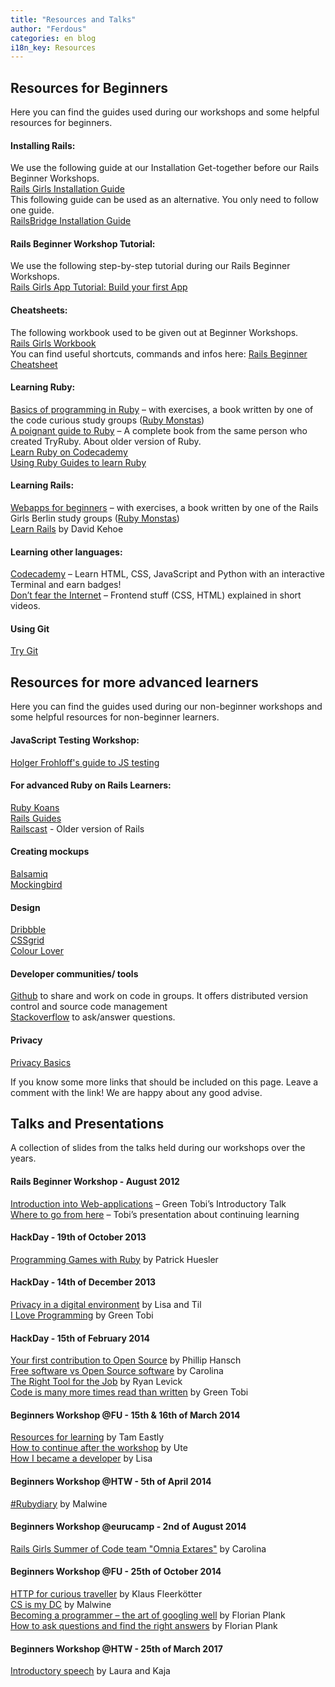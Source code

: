 ```yaml
---
title: "Resources and Talks"
author: "Ferdous"
categories: en blog
i18n_key: Resources
---
```

## Resources for Beginners
Here you can find the guides used during our workshops and some helpful resources for beginners.

#### Installing Rails:
We use the following guide at our Installation Get-together before our Rails Beginner Workshops.\
[Rails Girls Installation Guide](http://guides.railsgirls.com/install)\
This following guide can be used as an alternative. You only need to follow one guide.\
[RailsBridge Installation Guide](http://docs.railsbridge.org/installfest/choose_your_operating_system)

#### Rails Beginner Workshop Tutorial:
We use the following step-by-step tutorial during our Rails Beginner Workshops.\
[Rails Girls App Tutorial: Build your first App](http://guides.railsgirls.com/app)

#### Cheatsheets:
The following workbook used to be given out at Beginner Workshops.\
[Rails Girls Workbook](http://railsgirlsberlin.de/wp-content/uploads/2012/08/rg-workbook-A5.pdf)\
You can find useful shortcuts, commands and infos here: [Rails Beginner Cheatsheet](http://www.pragtob.info/rails-beginner-cheatsheet/)

#### Learning Ruby:
[Basics of programming in Ruby](http://ruby-for-beginners.rubymonstas.org) – with exercises, a book written by one of the code curious study groups ([Ruby Monstas](http://rubymonstas.org))\
[A poignant guide to Ruby](http://poignant.guide/book/chapter-1.html) – A complete book from the same person who created TryRuby. About older version of Ruby.\
[Learn Ruby on Codecademy](https://www.codecademy.com/learn/learn-ruby)\
[Using Ruby Guides to learn Ruby](https://www.rubyguides.com/ruby-tutorial/)

#### Learning Rails:
[Webapps for beginners](http://webapps-for-beginners.rubymonstas.org/index.html) – with exercises, a book written by one of the Rails Girls Berlin study groups ([Ruby Monstas](http://rubymonstas.org))\
[Learn Rails](http://learn-rails.com/learn-ruby-on-rails.html) by David Kehoe

#### Learning other languages:
[Codecademy](http://www.codecademy.com) – Learn HTML, CSS, JavaScript and Python with an interactive Terminal and earn badges!\
[Don’t fear the Internet](http://www.dontfeartheinternet.com) – Frontend stuff (CSS, HTML) explained in short videos.

#### Using Git
[Try Git](http://try.github.io)


## Resources for more advanced learners
Here you can find the guides used during our non-beginner workshops and some helpful resources for non-beginner learners.

#### JavaScript Testing Workshop:
[Holger Frohloff's guide to JS testing](https://gitlab.com/improve-software-quality/workshops/js-testing-workshop/tree/master)

#### For advanced Ruby on Rails Learners:
[Ruby Koans](http://rubykoans.com)\
[Rails Guides](https://guides.rubyonrails.org)\
[Railscast](http://railscasts.com) - Older version of Rails

#### Creating mockups
[Balsamiq](https://balsamiq.com)\
[Mockingbird](https://gomockingbird.com/home)

#### Design
[Dribbble](https://dribbble.com)\
[CSSgrid](https://www.ramotion.com/agency/web-design/cssgrid/)\
[Colour Lover](https://www.colourlovers.com)

#### Developer communities/ tools
[Github](http://www.github.com) to share and work on code in groups. It offers distributed version control and source code management\
[Stackoverflow](http://stackoverflow.com) to ask/answer questions.

#### Privacy
[Privacy Basics](http://railsgirlsberlin.de/privacy-in-a-digital-environment/)


If you know some more links that should be included on this page. Leave a comment with the link! We are happy about any good advise.


## Talks and Presentations
A collection of slides from the talks held during our workshops over the years.

#### Rails Beginner Workshop - August 2012
[Introduction into Web-applications](https://speakerdeck.com/pragtob/web-application-intro-for-railsgirls-berlin-may-2013) – Green Tobi’s Introductory Talk\
[Where to go from here](https://www.slideshare.net/PragTob/where-to-go-from-here-updated-slides) – Tobi’s presentation about continuing learning

#### HackDay - 19th of October 2013
[Programming Games with Ruby](https://de.slideshare.net/wooga/programmin-games-minutecrashcourse) by Patrick Huesler

#### HackDay - 14th of December 2013
[Privacy in a digital environment](http://til.github.io/hackdaytalk/#/intro) by Lisa and Til\
[I Love Programming](http://de.slideshare.net/PragTob/i-love-programming-new) by Green Tobi

#### HackDay - 15th of February 2014
[Your first contribution to Open Source](http://phansch.net/slides/opensource/) by Phillip Hansch\
[Free software vs Open Source software](http://de.slideshare.net/carolinasd/rails-girlsbln) by Carolina\
[The Right Tool for the Job](http://de.slideshare.net/ryanlevick/frameworks-31495310) by Ryan Levick\
[Code is many more times read than written](https://speakerdeck.com/pragtob/code-is-read-many-mor-times-than-written-short) by Green Tobi

#### Beginners Workshop @FU - 15th & 16th of March 2014
[Resources for learning](https://www.slideshare.net/berlintam/rails-girls-resources) by Tam Eastly\
[How to continue after the workshop](https://speakerdeck.com/nerdbabe/dot-dot-dot-and-now) by Ute\
[How I became a developer](https://speakerdeck.com/lisavalentin/how-i-became-a-programmer) by Lisa

#### Beginners Workshop @HTW - 5th of April 2014
[#Rubydiary](https://speakerdeck.com/malwine/rubydiary) by Malwine

#### Beginners Workshop @eurucamp - 2nd of August 2014
[Rails Girls Summer of Code team "Omnia Extares"](https://de.slideshare.net/carolinasd/railsgirls-summer-of-code-eurucamp-rg-soc) by Carolina

#### Beginners Workshop @FU - 25th of October 2014
[HTTP for curious traveller](https://speakerdeck.com/kaeff/lets-go-on-a-journey-http-for-curious-travellers) by Klaus Fleerkötter\
[CS is my DC](https://speakerdeck.com/malwine/cs-is-my-dc) by Malwine\
[Becoming a programmer – the art of googling well](https://okepi.wordpress.com/2014/08/21/how-to-become-a-programmer-or-the-art-of-googling-well/) by Florian Plank\
[How to ask questions and find the right answers](https://speakerdeck.com/polarblau/how-to-ask-questions-and-find-the-right-answers) by Florian Plank

#### Beginners Workshop @HTW - 25th of March 2017
[Introductory speech](https://github.com/codecurious-bln/materials/blob/master/RGBIntroTalk0317.pdf) by Laura and Kaja

